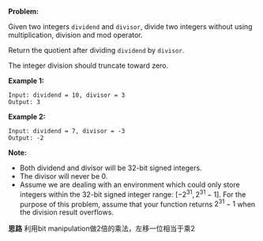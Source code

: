 **Problem:**

Given two integers `dividend` and `divisor`, divide two integers without using multiplication, division and mod operator.

Return the quotient after dividing `dividend` by `divisor`.

The integer division should truncate toward zero.

**Example 1:**
```
Input: dividend = 10, divisor = 3
Output: 3
```
**Example 2:**
```
Input: dividend = 7, divisor = -3
Output: -2
```
**Note:**

* Both dividend and divisor will be 32-bit signed integers.
* The divisor will never be 0.
* Assume we are dealing with an environment which could only store integers within the 32-bit signed integer range: [$−2^{31},  2^{31} − 1$]. For the purpose of this problem, assume that your function returns $2^{31} − 1$ when the division result overflows.

**思路**
利用bit manipulation做2倍的乘法，左移一位相当于乘2
